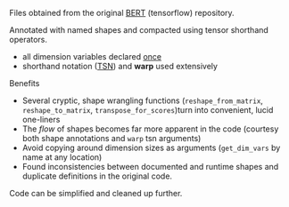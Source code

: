 Files obtained from the original [BERT](https://github.com/google-research/bert) (tensorflow) repository. 

Annotated with named shapes and compacted using tensor shorthand operators.
- all dimension variables declared [once](https://github.com/ofnote/tsalib/blob/d9350073f8a610e776fa808c7e7574d17ac4a02f/models/bert/modeling.py#L81)
- shorthand notation ([TSN](notebooks/shorthand.md)) and **warp** used extensively

Benefits
- Several cryptic, shape wrangling functions (`reshape_from_matrix`, `reshape_to_matrix`, `transpose_for_scores`)turn into convenient, lucid one-liners 
- The *flow* of shapes becomes far more apparent in the code (courtesy both shape annotations and `warp` tsn arguments)
- Avoid copying around dimension sizes as arguments (`get_dim_vars`  by name at any location)
- Found inconsistencies between documented and runtime shapes and duplicate definitions in the original code.

Code can be simplified and cleaned up further.